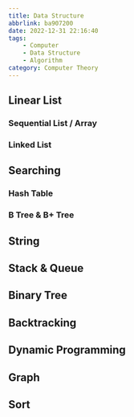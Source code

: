 ```yaml
---
title: Data Structure
abbrlink: ba907200
date: 2022-12-31 22:16:40
tags:
    - Computer
    - Data Structure
    - Algorithm
category: Computer Theory
---
```


## Linear List

### Sequential List / Array



### Linked List



## Searching

### Hash Table



### B Tree & B+ Tree





## String





## Stack & Queue



## Binary Tree



## Backtracking



## Dynamic Programming



## Graph



## Sort
